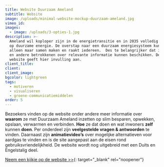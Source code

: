 ```yaml
---
title: Website Duurzaam Ameland
subtitle: Website
image: /uploads/minimal-website-mockup-duurzaam-ameland.jpg
vimeo_id:
images:
  - image: /uploads/3-opties-1.jpg
description: >-
  Ameland wil koploper zijn in de energietransitie en in 2035 volledig over zijn
  op duurzame energie. De overstap naar een duurzaam energiesysteem kunnen ze
  alleen maar samen maken en raakt iedereen.  Des te belangrijker dat inwoners
  en andere betrokkenen over relevante informatie kunnen beschikken. Deze nieuwe
  website geeft hier invulling aan. 
client_title:
client:
client_image:
bgcolor: lightgreen
tags:
  - motiveren
  - visualiseren
  - groene-communicatiemiddelen
order: 5
---
```

Bezoekers vinden op de website onder andere meer informatie over **waarom**&nbsp;ze met Duurzaam Ameland inzetten op slim besparen, opwekken, opslaan, verwarmen en verbinden. **Hoe**&nbsp;ze dat doen en wat inwoners **zelf** kunnen **doen**. Per onderdeel zijn **veelgestelde vragen & antwoorden** te vinden. Daarnaast zijn **animatievideo’s** over mogelijke alternatieven voor aardgas te vinden en is de site aangepast aan de eisen rond gebruiksvriendelijkheid. De website wordt nog uitgebreid met een Duits en Engelstalig deel.

[Neem een kijkje op de website &gt;&gt;](https://www.duurzaamameland.nl/){: target="_blank" rel="noopener"}